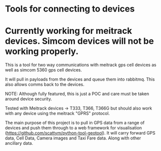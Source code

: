 # Tools for connecting to devices
# Currently working for meitrack devices. Simcom devices will not be working properly.

This is a tool for two way communications with meitrack gps cell devices as well as simcom 5360 gps cell devices.

It will pull in payloads from the devices and queue them into rabbitmq. This also allows comms back to the devices.

NOTE: Although fully featured, this is just a POC and care must be taken around device security.

Tested with Meitrack devices -> T333, T366, T366G but should also work with any device using the meitrack "GPRS" protocol.

The main purpose of this project is to pull in GPS data from a range of devices and push them through to a web framework for visualisation (https://github.com/scattym/python-tool-geotool). It will carry forward GPS data, Cell Data, Camera images and Taxi Fare data. Along with other ancillary data.

